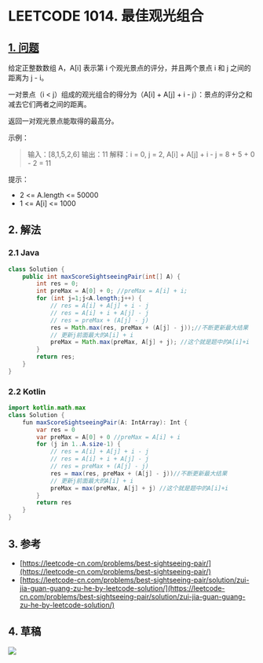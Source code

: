 # LEETCODE 1014. 最佳观光组合

## [1. 问题](https://leetcode-cn.com/problems/best-sightseeing-pair/)

给定正整数数组 A，A\[i] 表示第 i 个观光景点的评分，并且两个景点 i 和 j 之间的距离为 j - i。

一对景点（i < j）组成的观光组合的得分为（A\[i] + A\[j] + i - j）：景点的评分之和减去它们两者之间的距离。

返回一对观光景点能取得的最高分。

示例：

> 输入：\[8,1,5,2,6] 输出：11 解释：i = 0, j = 2, A\[i] + A\[j] + i - j = 8 + 5 + 0 - 2 = 11

提示：

* 2 <= A.length <= 50000
* 1 <= A\[i] <= 1000

## 2. 解法

### 2.1 Java

```java
class Solution {
    public int maxScoreSightseeingPair(int[] A) {
        int res = 0;
        int preMax = A[0] + 0; //preMax = A[i] + i;
        for (int j=1;j<A.length;j++) {
            // res = A[i] + A[j] + i - j
            // res = A[i] + i + A[j] - j
            // res = preMax + (A[j] - j)
            res = Math.max(res, preMax + (A[j] - j));//不断更新最大结果
            // 更新j前面最大的A[i] + i
            preMax = Math.max(preMax, A[j] + j); //这个就是题中的A[i]+i
        }
        return res;
    }
}
```

### 2.2 Kotlin

```java
import kotlin.math.max
class Solution {
    fun maxScoreSightseeingPair(A: IntArray): Int {
        var res = 0
        var preMax = A[0] + 0 //preMax = A[i] + i
        for (j in 1..A.size-1) {
            // res = A[i] + A[j] + i - j
            // res = A[i] + i + A[j] - j
            // res = preMax + (A[j] - j)
            res = max(res, preMax + (A[j] - j))//不断更新最大结果
            // 更新j前面最大的A[i] + i
            preMax = max(preMax, A[j] + j) //这个就是题中的A[i]+i
        }
        return res
    }
}
```

## 3. 参考

* [https://leetcode-cn.com/problems/best-sightseeing-pair/](https://leetcode-cn.com/problems/best-sightseeing-pair/)
* [https://leetcode-cn.com/problems/best-sightseeing-pair/solution/zui-jia-guan-guang-zu-he-by-leetcode-solution/](https://leetcode-cn.com/problems/best-sightseeing-pair/solution/zui-jia-guan-guang-zu-he-by-leetcode-solution/)

## 4. 草稿

![](https://777blog.oss-cn-shanghai.aliyuncs.com/blog%20pic/leetcode1014.jpeg)
